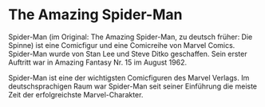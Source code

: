 # The Amazing Spider-Man

Spider-Man (im Original: The Amazing Spider-Man, zu deutsch früher: Die Spinne) ist eine Comicfigur und eine Comicreihe von Marvel Comics. Spider-Man wurde von Stan Lee und Steve Ditko geschaffen. Sein erster Auftritt war in Amazing Fantasy Nr. 15 im August 1962.

Spider-Man ist eine der wichtigsten Comicfiguren des Marvel Verlags. Im deutschsprachigen Raum war Spider-Man seit seiner Einführung die meiste Zeit der erfolgreichste Marvel-Charakter. 

